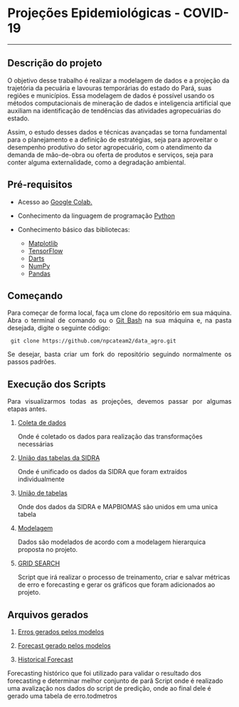 # Projeções Epidemiológicas - COVID-19

<hr>

## Descrição do projeto

<p align="justify">

O objetivo desse trabalho é realizar a modelagem de dados e a projeção da trajetória da pecuária e lavouras temporárias do estado do Pará, suas regiões e municípios. Essa modelagem de dados é possível usando os métodos computacionais de mineração de dados e inteligencia artificial que auxiliam na identificação de tendências das atividades agropecuárias do estado. 

Assim, o estudo desses dados e técnicas avançadas se torna fundamental para o planejamento e a definição de estratégias, seja para aproveitar o desempenho produtivo do setor agropecuário, com o atendimento da demanda de mão-de-obra ou oferta de produtos e serviços, seja para conter alguma externalidade, como a degradação ambiental.
</p>

## Pré-requisitos

- Acesso ao <a href="https://colab.research.google.com/">Google Colab.</a>
- Conhecimento da linguagem de programação <a href="https://www.python.org/">Python</a>

- Conhecimento básico das bibliotecas:
  - <a href="https://matplotlib.org/">Matplotlib</a>
  - <a href="https://www.tensorflow.org/">TensorFlow</a>
  - <a href="https://unit8co.github.io/darts/">Darts</a>
  - <a href="https://numpy.org/">NumPy</a>
  - <a href="https://pandas.pydata.org/">Pandas</a>

## Começando

<p align="justify">
Para começar de forma local, faça um clone do repositório em sua máquina. <br>
Abra o terminal de comando ou o <a href="https://git-scm.com/">Git Bash</a> na sua máquina e, na pasta desejada, digite o seguinte código:
    <pre><code class="html"> git clone https://github.com/npcateam2/data_agro.git</code></pre>
</p>

<p align="justify">
Se desejar, basta criar um fork do repositório seguindo normalmente os passos padrões.</p>

## Execução dos Scripts

<p align="justify">
Para visualizarmos todas as projeções, devemos passar por algumas etapas antes.

1. [Coleta de dados](https://github.com/npcateam2/data_agro/tree/main/Colab%20Notebooks/ETL#:~:text=Coleta_map_biomas.ipynb)

   Onde é coletado os dados para realização das transformações necessárias
   <br>

2. [União das tabelas da SIDRA](https://github.com/npcateam2/data_agro/tree/main/Colab%20Notebooks/ETL#:~:text=unification%2Dof%2DSIDRA%2Dtables.ipynb)

   Onde é unificado os dados da SIDRA que foram extraídos individualmente
   
3. [União de tabelas](https://github.com/npcateam2/data_agro/tree/main/Colab%20Notebooks/ETL#:~:text=uniao_de_%20tabelas.ipynb)

   Onde dos dados da SIDRA e MAPBIOMAS são unidos em uma unica tabela

4. [Modelagem](https://github.com/npcateam2/data_agro/blob/main/Colab%20Notebooks/modelos/modelagem.ipynb)

   Dados são modelados de acordo com a modelagem hierarquica proposta no projeto.

5. [GRID SEARCH](https://github.com/npcateam2/data_agro/tree/main/Colab%20Notebooks/modelos#:~:text=.%E2%80%8A.-,grid_search.ipynb,-Add%20files%20via)

   Script que irá realizar o processo de treinamento, criar e salvar métricas de erro e forecasting e gerar os gráficos que foram adicionados ao projeto.
   
## Arquivos gerados

1. [Erros gerados pelos modelos](https://github.com/npcateam2/data_agro/tree/main/Dados/standarized/erros)

2. [Forecast gerado pelos modelos](https://github.com/npcateam2/data_agro/tree/main/Dados/standarized/forecast_ts)

3. [Historical Forecast](https://github.com/npcateam2/data_agro/tree/main/Dados/standarized#:~:text=20%20minutes%20ago-,historical_forecast,-Adi%C3%A7%C3%A3o%20de%20dados)

  Forecasting histórico que foi utilizado para validar o resultado dos forecasting e determinar melhor conjunto de parâ
   Script onde é realizado uma avalização nos dados do script de predição, onde ao final dele é gerado uma tabela de erro.todmetros
